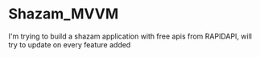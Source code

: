 # Shazam_MVVM
I'm trying to build a shazam application with free apis from RAPIDAPI, will try to update on every feature added 
